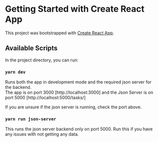 # Getting Started with Create React App

This project was bootstrapped with [Create React App](https://github.com/facebook/create-react-app).

## Available Scripts

In the project directory, you can run:

### `yarn dev`

Runs both the app in development mode and the required json server for the backend.\
The app is on port 3000 [http://localhost:3000] and the Json Server is on port 5000 [http://localhost:5000/tasks/]

If you are unsure if the json server is running, check the port above.

### `yarn run json-server`

This runs the json server backend only on port 5000.  Run this if you have any issues with not getting any data.
